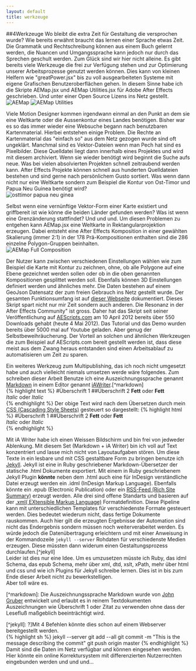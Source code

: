 ```yaml
---
layout: default
title: werkzeuge
---
```


##<a name="12"></a>4Werkzeuge
Wo bleibt die extra Zeit für Gestaltung die versprochen wurde? Wie bereits erwähnt braucht das lernen einer Sprache etwas Zeit. Die Grammatik und Rechtschreibung können aus einem Buch gelernt werden, die Nuancen und Umgangssprache kann jedoch nur durch das Sprechen geschult werden. Zum Glück sind wir hier nicht alleine. Es gibt bereits viele Werkzeuge die frei zur Verfügung stehen und zur Optimierung unserer Arbeitsprozesse genutzt werden können. Dies kann von kleinen Helfern wie "greatPower.jsx" bis zu voll ausgearbeiteten Systeme mit eigene Grafischen Benutzeroberflächen gehen. In diesem Sinne habe ich die Skripte AEMap.jsx und AEMap Utilities.jsx für Adobe After Effects geschrieben. Und unter einer Open Source Lizens ins Netz gestellt.  
![AEMap](images/aemapuis.png)
![AEMap Utilities](images/aemaputilities.png)  

Viele Motion Designer kommen irgendwann einmal an den Punkt an dem sie eine Weltkarte oder die Aussenkontur eines Landes benötigen. Bisher war es so das immer wieder eine Websuche begann nach benutzbaren Kartenmaterial. Hierbei entstehen einige Problem. Die Rechte an Kartenmaterial das "einfach so" aus dem Netz gezogen wurde sind oft ungeklärt. Manchmal sind es Vektor-Dateien wenn man Pech hat sind es Pixelbilder. Diese Quelldatei liegt dann innerhalb eines Projektes und wird mit diesem archiviert. Wenn sie wieder benötigt wird beginnt die Suche aufs neue. Was bei vielen absolvierten Projekten schnell zeitraubend werden kann. After Effects Projekte können schnell aus hunderten Quelldateien bestehen und sind gerne nach persönlichem Gusto sortiert. Was wenn dann nicht nur eine Weltkarte sondern zum Beispiel die Kontur von Ost-Timor und Papua Neu Guinea benötigt wird?  
![osttimor papua neu ginea](images/ostimorpaua_01.jpg)  

Selbst wenn eine vernünftige Vektor-Form einer Karte existiert und griffbereit ist wie könne die beiden Länder gefunden werden? Was ist wenn eine Grenzänderung stattfindet? Und und und. Um diesen Problemen zu entgehen kann AEMap.jsx eine Weltkarte in Rektangularprojektion erzeugen. Dabei entsteht eine After Effects Komposition in einer gewählten Skalierung (immer 2:1) in der 178 Prä-Kompositionen enthalten sind die 286 einzelne Polygon-Gruppen beinhalten.  
![AEMap Full Composition](images/aemapfullcomp.png)  

Der Nutzer kann zwischen verschiedenen Einstellungen wählen wie zum Beispiel die Karte mit Kontur zu zeichnen, ohne, ob alle Polygone auf eine Ebene gezeichnet werden sollen oder ob in die oben genannten Kompositionen gesplittet werden soll. Ebenfalls können 3D Einstellungen definiert werden und ähnliches mehr. Die Daten bestehen auf einem GeoJson Datensatz der zum freien Gebrauch ins Netz gestellt wurde. Der gesamten Funktionsumfang ist auf [dieser Webseite](http://fabiantheblind.github.com/AEMap/) dokumentiert. Dieses Skript spart nicht nur mir Zeit sondern auch anderen. Die Resonanz in der After Effects Community" ist gross. Daher hat das Skript seit seiner Veröffentlichung auf [AEScripts.com](http://aescripts.com/aemap/) am 10 April 2012 bereits über 550 Downloads gehabt (heute 4 Mai 2012). Das Tutorial und das Demo wurden bereits über 5000 mal auf Youtube geladen. Aber genug der Selbstbeweihräucherung. Der Vorteil an solchen und ähnlichen Werkzeugen die zum Beispiel auf AEScripts.com bereit gestellt werden ist, dass diese meist aus dem Zwang heraus entstanden sind einen Arbeitsablauf zu automatisieren um Zeit zu sparen.  

Ein weiteres Werkzeug zum Multipublishing, das ich noch nicht umgesetzt habe und auch vielleicht niemals umsetzen werde wäre folgendes. Zum schreiben dieser Arbeit Benutze ich eine Auszeichnungssprache genannt [Markdown](http://daringfireball.net/projects/markdown/) in einem Editor genannt [iAWriter](http://www.iawriter.com/).\[^markdown\]  
{% highlight text %}
#Überschrift 1
##Überschrift 2
**Fett** oder __Fett__  
*Italic* oder _Italic_  
{% endhighlight %}
Der obige Text wird nach dem Übersetzen durch mein [CSS (Cascading Style Sheets)](http://www.w3schools.com/css/css_intro.asp) gesteuert so dargestellt:
{% highlight html %}
#Überschrift 1
##Überschrift 2
**Fett** oder __Fett__  
*Italic* oder _Italic_  
{% endhighlight %}

Mit iA Writer habe ich einen Weissen Bildschirm und bin frei von jedweder Ablenkung. Mit diesem Set (Markdown + iA Writer) bin ich voll auf Text konzentriert und lasse mich nicht von Layoutaufgaben stören. Um diese Texte in ein lesbare und mit CSS gestaltbare Form zu bringen benutze ich [Jekyll](http://jekyllrb.com/). Jekyll ist eine in Ruby geschriebener Markdown-Übersetzer der statische .html Dokumente exportiert. Mit einem in Ruby geschriebenem Jekyll Plugin **könnte** neben dem .html auch eine für InDesign verständliche Datei erzeugt werden ein .idml (InDesign Markup Language). Ebenfalls könnte ein .epub (Electronic Publication) oder ein [RSS-Feed (Rich Site Summary)](http://www.whatisrss.com/) erzeugt werden. Alle drei sind offene Standarts und basieren auf der [.xml( EXtensible Markup Language)](http://www.w3schools.com/xml/xml_whatis.asp) Formatdefinition.
Diese Pipeline kann mit unterschiedlichen Templates für verschiedenste Formate gesteuert werden. Dies bedeutet wiederum nicht, dass fertige Dokumente rauskommen. Auch hier gilt die erzeugten Ergebnisse der Automation sind nicht das Endergebnis sondern müssen noch weiterverabeitet werden. Es würde jedoch die Datenübertragung erleichtern und mit einer Anweisung in der Kommandozeile `jekyll --server` Rohdaten für verschiedenste Medien erzeugen. Diese müssten dann widerum einen Gestaltungsprozess durchlaufen.\[^jekyll\]  
Leider ist dies nur eine Idee. Um es umzusetzen müsste ich Ruby, das idml Schema, das epub Schema, mehr über xml, dtd, xslt, xPath, mehr über html und css und wie ich Plugins für Jekyll schreibe lernen. Dies ist in bis zum Ende dieser Arbeit nicht zu bewerkstelligen.  
Aber toll wäre es.  

\[^markdown\]: Die Auszeichnungssprache Markdown wurde von [John Gruber](http://daringfireball.net/) entwickelt und erlaubt es in reinem Textdokumenten Auszeichnungen wie Überschrift 1 oder Zitat zu verwenden ohne dass der Lesefluß maßgeblich beeinträchtigt wird.  

\[^jekyll\]: ?]Mit 4 Befehlen könnte dies schon auf einem Webserver bereitgestellt werden.  
{% highlight sh %}
jekyll --server
git add --all
git commit -m "This is the message describing the commit"
git push origin master
{% endhighlight %}
Damit sind die Daten im Netz verfügbar und können eingesehen werden. Hier könnte ein online Korrektursystem mit differenzierten Nutzerrechten eingebunden werden und und und...  